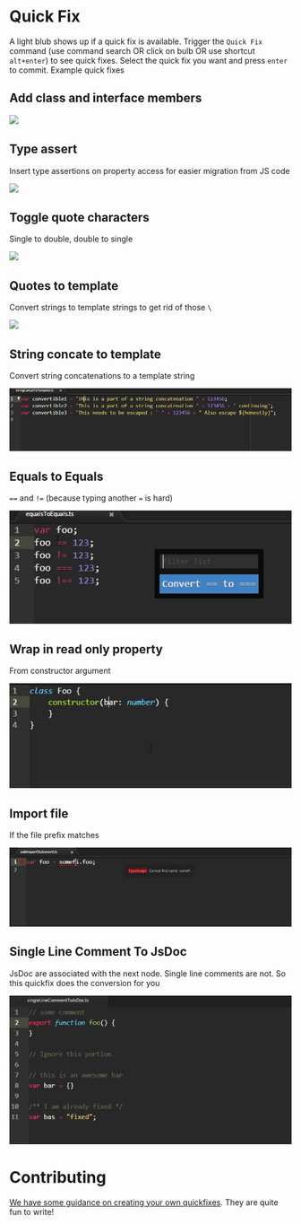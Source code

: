 # Quick Fix
A light blub shows up if a quick fix is available. Trigger the `Quick Fix` command (use command search OR click on bulb OR use shortcut `alt+enter`) to see quick fixes. Select the quick fix you want and press `enter` to commit. Example quick fixes

## Add class and interface members

![](https://raw.githubusercontent.com/alm-tools/alm-tools.github.io/master/screens/quickFix/addClassMember.gif)

## Type assert
Insert type assertions on property access for easier migration from JS code

![](https://raw.githubusercontent.com/alm-tools/alm-tools.github.io/master/screens/quickFix/typeAssert.gif)


## Toggle quote characters

Single to double, double to single

![](https://raw.githubusercontent.com/alm-tools/alm-tools.github.io/master/screens/quickFix/quotesToQuotes.gif)

## Quotes to template
Convert strings to template strings to get rid of those `\`

![](https://raw.githubusercontent.com/alm-tools/alm-tools.github.io/master/screens/quickFix/quotesToTemplate.gif)

## String concate to template
Convert string concatenations to a template string

![](https://raw.githubusercontent.com/TypeStrong/atom-typescript-examples/master/screens/stringConcatToTemplate.gif)

## Equals to Equals
`==` and `!=` (because typing another `=` is hard)

![](https://raw.githubusercontent.com/TypeStrong/atom-typescript-examples/master/screens/equalsToEquals.gif)

## Wrap in read only property
From constructor argument

![](https://raw.githubusercontent.com/TypeStrong/atom-typescript-examples/master/screens/quickfix/wrapInReadonlyProperty.gif)

## Import file
If the file prefix matches

![](https://raw.githubusercontent.com/TypeStrong/atom-typescript-examples/master/screens/addImportStatement.gif)


## Single Line Comment To JsDoc
JsDoc are associated with the next node. Single line comments are not. So this quickfix does the conversion for you

![](https://raw.githubusercontent.com/TypeStrong/atom-typescript-examples/master/screens/quickfix/singleLineCommentToJsDoc.gif)


# Contributing

[We have some guidance on creating your own quickfixes](/contributing/quickfix.md). They are quite fun to write!
